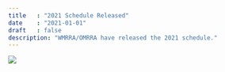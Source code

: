```yaml
---
title   : "2021 Schedule Released"
date    : "2021-01-01"
draft   : false
description: "WMRRA/OMRRA have released the 2021 schedule."
---
```


![](/images/2021_schedule.png)